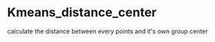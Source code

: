Kmeans_distance_center
======================

calculate the distance between every points and it's own group center 
